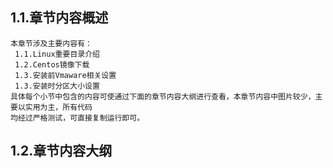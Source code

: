 
## 1.1.章节内容概述
    本章节涉及主要内容有：
     1.1.Linux重要目录介绍
     1.2.Centos镜像下载
     1.3.安装前Vmaware相关设置
     1.3.安装时分区大小设置
	具体每个小节中包含的内容可使通过下面的章节内容大纲进行查看，本章节内容中图片较少，主要以实用为主，所有代码
    均经过严格测试，可直接复制运行即可。

## 1.2.章节内容大纲
	
<Markmap localtion="/enhance/markmap/environment/centos/centos7/chapter/centos7-outline5-chapter1.html"/>

